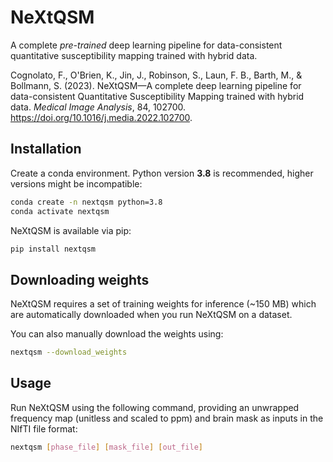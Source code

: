 # NeXtQSM

A complete *pre-trained* deep learning pipeline for data-consistent quantitative susceptibility mapping trained with hybrid data.

Cognolato, F., O'Brien, K., Jin, J., Robinson, S., Laun, F. B., Barth, M., & Bollmann, S. (2023). NeXtQSM—A complete deep learning pipeline for data-consistent Quantitative Susceptibility Mapping trained with hybrid data. *Medical Image Analysis*, 84, 102700. https://doi.org/10.1016/j.media.2022.102700.

## Installation

Create a conda environment. Python version **3.8** is recommended, higher versions might be incompatible:  
```bash
conda create -n nextqsm python=3.8 
conda activate nextqsm 
```

NeXtQSM is available via pip:

```bash
pip install nextqsm
```

## Downloading weights

NeXtQSM requires a set of training weights for inference (~150 MB) which are automatically downloaded when you run NeXtQSM on a dataset.

You can also manually download the weights using:

```bash
nextqsm --download_weights
```

## Usage

Run NeXtQSM using the following command, providing an unwrapped frequency map (unitless and scaled to ppm) and brain mask as inputs in the NIfTI file format:

```bash
nextqsm [phase_file] [mask_file] [out_file]
```

